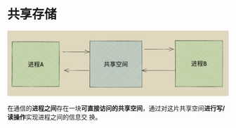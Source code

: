 # 共享存储
![alt text](../../img/进程通信的方式/1共享存储.png)

在通信的**进程之间**存在⼀块**可直接访问的共享空间**，通过对这⽚共享空间**进⾏写/读操作**实现进程之间的信息交
换。


